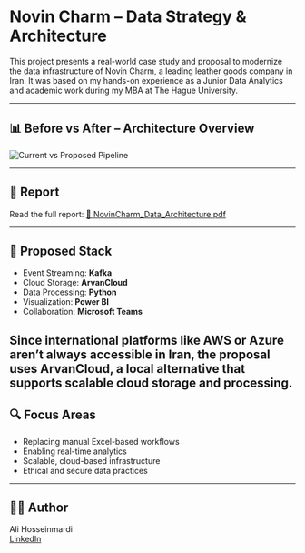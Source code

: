 # Novin Charm – Data Strategy & Architecture

This project presents a real-world case study and proposal to modernize the data infrastructure of Novin Charm, a leading leather goods company in Iran. It was based on my hands-on experience as a Junior Data Analytics and academic work during my MBA at The Hague University.

---


## 📊 Before vs After – Architecture Overview

![Current vs Proposed Pipeline](A_comparison_diagram_in_the_image_features_two_dat.png)

---

## 📄 Report

Read the full report:
[📘 NovinCharm_Data_Architecture.pdf](./NovinCharm_Data_Architecture.pdf)

---

## 🔧 Proposed Stack

- Event Streaming: **Kafka**
- Cloud Storage: **ArvanCloud**
- Data Processing: **Python**
- Visualization: **Power BI**
- Collaboration: **Microsoft Teams**

Since international platforms like AWS or Azure aren’t always accessible in Iran, the proposal uses **ArvanCloud**, a local alternative that supports scalable cloud storage and processing.
---

## 🔍 Focus Areas

- Replacing manual Excel-based workflows
- Enabling real-time analytics
- Scalable, cloud-based infrastructure
- Ethical and secure data practices

---

## 👨‍💼 Author
Ali Hosseinmardi  
[LinkedIn](https://www.linkedin.com/in/ali-hosseinmardi)
